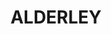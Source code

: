 ---
lastmod: '2025-04-06T06:05:21+00:00'
latitude: -27.427508
layout: suburb
longitude: 153.000297
postcode: '4051'
state: QLD
title: ALDERLEY
url: /qld/alderley/
---